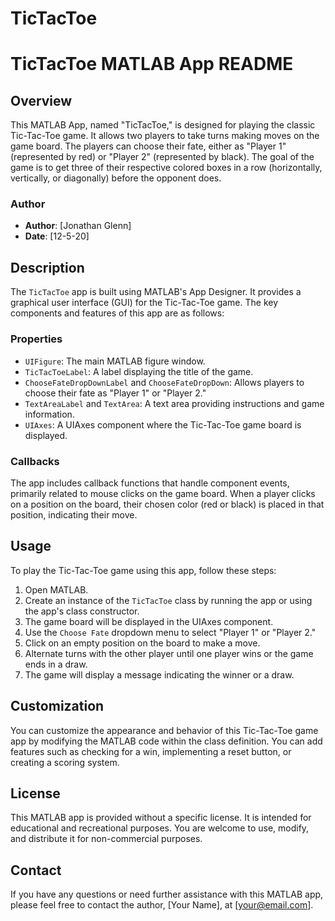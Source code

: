 # TicTacToe
# TicTacToe MATLAB App README

## Overview

This MATLAB App, named "TicTacToe," is designed for playing the classic Tic-Tac-Toe game. It allows two players to take turns making moves on the game board. The players can choose their fate, either as "Player 1" (represented by red) or "Player 2" (represented by black). The goal of the game is to get three of their respective colored boxes in a row (horizontally, vertically, or diagonally) before the opponent does.

### Author

- **Author**: [Jonathan Glenn]
- **Date**: [12-5-20]

## Description

The `TicTacToe` app is built using MATLAB's App Designer. It provides a graphical user interface (GUI) for the Tic-Tac-Toe game. The key components and features of this app are as follows:

### Properties

- `UIFigure`: The main MATLAB figure window.
- `TicTacToeLabel`: A label displaying the title of the game.
- `ChooseFateDropDownLabel` and `ChooseFateDropDown`: Allows players to choose their fate as "Player 1" or "Player 2."
- `TextAreaLabel` and `TextArea`: A text area providing instructions and game information.
- `UIAxes`: A UIAxes component where the Tic-Tac-Toe game board is displayed.

### Callbacks

The app includes callback functions that handle component events, primarily related to mouse clicks on the game board. When a player clicks on a position on the board, their chosen color (red or black) is placed in that position, indicating their move.

## Usage

To play the Tic-Tac-Toe game using this app, follow these steps:

1. Open MATLAB.
2. Create an instance of the `TicTacToe` class by running the app or using the app's class constructor.
3. The game board will be displayed in the UIAxes component.
4. Use the `Choose Fate` dropdown menu to select "Player 1" or "Player 2."
5. Click on an empty position on the board to make a move.
6. Alternate turns with the other player until one player wins or the game ends in a draw.
7. The game will display a message indicating the winner or a draw.

## Customization

You can customize the appearance and behavior of this Tic-Tac-Toe game app by modifying the MATLAB code within the class definition. You can add features such as checking for a win, implementing a reset button, or creating a scoring system.

## License

This MATLAB app is provided without a specific license. It is intended for educational and recreational purposes. You are welcome to use, modify, and distribute it for non-commercial purposes.

## Contact

If you have any questions or need further assistance with this MATLAB app, please feel free to contact the author, [Your Name], at [your@email.com].
